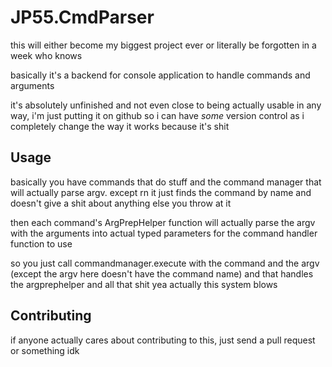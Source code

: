 # JP55.CmdParser

this will either become my biggest project ever or literally be forgotten in a week who knows

basically it's a backend for console application to handle commands and arguments

it's absolutely unfinished and not even close to being actually usable in any way, i'm just putting it on github so i can have *some* version control as i completely change the way it works because it's shit

## Usage
basically you have commands that do stuff and the command manager that will actually parse argv. except rn it just finds the command by name and doesn't give a shit about anything else you throw at it

then each command's ArgPrepHelper function will actually parse the argv with the arguments into actual typed parameters for the command handler function to use

so you just call commandmanager.execute with the command and the argv (except the argv here doesn't have the command name) and that handles the argprephelper and all that shit yea actually this system blows

## Contributing
if anyone actually cares about contributing to this, just send a pull request or something idk
